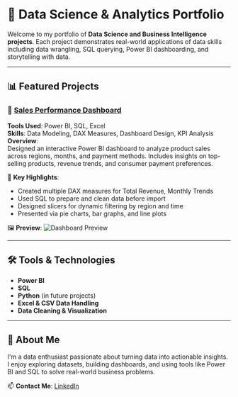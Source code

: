 # 💼 Data Science & Analytics Portfolio

Welcome to my portfolio of **Data Science and Business Intelligence projects**. Each project demonstrates real-world applications of data skills including data wrangling, SQL querying, Power BI dashboarding, and storytelling with data.

---

## 📊 Featured Projects

### 🔹 [Sales Performance Dashboard](https://github.com/Sayeda-Mumtahina/PowerBI-Projects.git)
**Tools Used**: Power BI, SQL, Excel  
**Skills**: Data Modeling, DAX Measures, Dashboard Design, KPI Analysis  
**Overview**:  
Designed an interactive Power BI dashboard to analyze product sales across regions, months, and payment methods. Includes insights on top-selling products, revenue trends, and consumer payment preferences.

📌 **Key Highlights**:
- Created multiple DAX measures for Total Revenue, Monthly Trends
- Used SQL to prepare and clean data before import
- Designed slicers for dynamic filtering by region and time
- Presented via pie charts, bar graphs, and line plots

🖼️ **Preview**:
![Dashboard Preview](PowerBI-Projects/visuals_screenshot.png) 

---

## 🛠️ Tools & Technologies
- **Power BI**
- **SQL**
- **Python** (in future projects)
- **Excel & CSV Data Handling**
- **Data Cleaning & Visualization**

---

## 🧠 About Me

I'm a data enthusiast passionate about turning data into actionable insights. I enjoy exploring datasets, building dashboards, and using tools like Power BI and SQL to solve real-world business problems.

📫 **Contact Me**: [LinkedIn](https://www.linkedin.com/in/sayeda-mumtahina/) 

